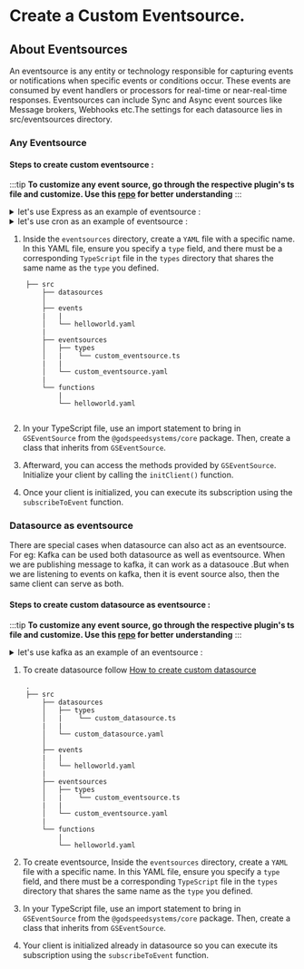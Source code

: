 # Create a Custom Eventsource.

## About Eventsources

An eventsource is any entity or technology responsible for capturing events or notifications when specific events or conditions occur. These events are consumed by event handlers or processors for real-time or near-real-time responses. Eventsources can include Sync and Async event sources like Message brokers, Webhooks etc.The settings for each datasource lies in src/eventsources directory.

### Any Eventsource
#### Steps to create custom eventsource :

:::tip **To customize any event source, go through the respective plugin's ts file and customize. Use this [repo](https://github.com/godspeedsystems/gs-plugins.git) for better understanding**
:::

<details>
  <summary>let's use Express as an example of eventsource :</summary>

#### Project structure

```bash
    ├── src
        ├── datasources
        │
        ├── events
        |   |
        │   └── sample.yaml
        |   
        ├── eventsources
        |   |
        │   ├── types
        |   |    |
        │   |    └── express.ts
        |   |
        │   └── http.yaml
        |
        └── functions
            |
            └── sample.yaml
```

#### Express config (src/eventsources/http.yaml)
```
type: express
port: 3000
```

#### initializing client and execution ( src/eventsources/types/express.ts ) :

```javascript
import { PlainObject, GSActor, GSCloudEvent, GSStatus, GSEventSource } from "@godspeedsystems/core";
import express from "express";
import bodyParser from 'body-parser';
import _ from "lodash";
import promClient from '@godspeedsystems/metrics';
//@ts-ignore
import promMid from '@mindgrep/express-prometheus-middleware';
import passport from "passport";
import fileUpload from "express-fileupload"
import { Strategy as JwtStrategy, ExtractJwt } from 'passport-jwt';

export default class EventSource extends GSEventSource {
  async initClient(): Promise<PlainObject> {
    const app = express();
    const {
      port = 3000,
      request_body_limit = 50 * 1024 * 1024,
      file_size_limit = 50 * 1024 * 1024,
      jwt: jwtConfig
    } = this.config;

    app.use(bodyParser.urlencoded({ extended: true, limit: request_body_limit }));
    app.use(bodyParser.json({ limit: file_size_limit }));
    app.use(
      fileUpload({
        useTempFiles: true,
        //@ts-ignore
        limits: { fileSize: file_size_limit },
      })
    );
  
    if (jwtConfig) {
      app.use(passport.initialize());
      passport.use(
        new JwtStrategy(
          {
            jwtFromRequest: ExtractJwt.fromAuthHeaderAsBearerToken(),
            secretOrKey: jwtConfig.secretOrKey,
            ignoreExpiration: true,
            jsonWebTokenOptions: {
              audience: jwtConfig.audience,
              issuer: jwtConfig.issuer,
            },
          },
          function (jwtPayload, done) {
            return done(null, jwtPayload);
          },
        ),
      );
    };

    app.listen(port);

    if (process.env.OTEL_ENABLED == 'true') {
      app.use(
        promMid({
          metricsPath: false,
          collectDefaultMetrics: true,
          requestDurationBuckets: promClient.exponentialBuckets(0.2, 3, 6),
          requestLengthBuckets: promClient.exponentialBuckets(512, 2, 10),
          responseLengthBuckets: promClient.exponentialBuckets(512, 2, 10),
        })
      );
    }

    return app;
  }

  private authnHOF(authn: boolean) {
    return (req: express.Request, res: express.Response, next: express.NextFunction) => {
      if (authn) {
        return passport.authenticate('jwt', { session: false })(req, res, next)
      } else {
        next();
      }
    };
  };

  subscribeToEvent(eventRoute: string, eventConfig: PlainObject, processEvent: (event: GSCloudEvent, eventConfig: PlainObject) => Promise<GSStatus>, event?: PlainObject): Promise<void> {
    const routeSplit = eventRoute.split('.');
    const httpMethod: string = routeSplit[1];
    const endpoint = routeSplit[2].replace(/{(.*?)}/g, ':$1');
    const app: express.Express = this.client as express.Express;
    //@ts-ignore
    app[httpMethod](endpoint, this.authnHOF(event.authn), async (req: express.Request, res: express.Response) => {
      const gsEvent: GSCloudEvent = EventSource.createGSEvent(req, endpoint)
      const status: GSStatus = await processEvent(gsEvent, { key: eventRoute, ...eventConfig });
      res
        .status(status.code || 200)
        // if data is a integer, it takes it as statusCode, so explicitly converting it to string
        .send(Number.isInteger(status.data) ? String(status.data) : status.data);
    });
    return Promise.resolve();
  }

  static createGSEvent(req: express.Request, endpoint: string) {
    const reqProp = _.omit(req, [
      '_readableState',
      'socket',
      'client',
      '_parsedUrl',
      'res',
      'app'
    ]);
    const reqHeaders = _.pick(req, ['headers']);
    let data = { ...reqProp, ...reqHeaders };

    const event: GSCloudEvent = new GSCloudEvent(
      'id',
      endpoint,
      new Date(),
      'http',
      '1.0',
      data,
      'REST',
      new GSActor('user'),
      {}
    );

    return event;
  }
}

const SourceType = 'ES';
const Type = 'express'; // this is the loader file of the plugin, So the final loader file will be `types/${Type.js}`
const CONFIG_FILE_NAME = 'http'; // in case of event source, this also works as event identifier, and in case of datasource works as datasource name
const DEFAULT_CONFIG = { port: 3000, docs: { endpoint: '/api-docs' } };

export  {
  EventSource,
  SourceType,
  Type,
  CONFIG_FILE_NAME,
  DEFAULT_CONFIG
};
```



#### Express event (src/events/sample.yaml)

```
http.get./sample_api:
    fn: sample      #redirects to src/functions/sample.yaml
    body: 
      content:
        application/json:
          schema:
            type: object
            properties:
              name: 
                type: string
              message: 
                type: string                         
    params:     
      - in: query
        name: user
        required: true  
        schema: 
          type: string   
    responses:      
      200:
        content:
          application/json:
            schema:
              type: string
```

#### Function to be called (src/functions/sample.yaml)


```yaml
summary: example
description: this function is called to return
tasks:
    - id: example
      fn: com.gs.return #its an inbuilt function
      args: |
        <%"Hello "+inputs.query.user+". This is a message from body "+inputs.body.message%>
```

</details>


<details>
  <summary>let's use cron as an example of eventsource :</summary>

#### Project structure

```bash
    ├── src
        ├── datasources
        │
        ├── events
        |   |
        │   └── every_minute_task.yaml
        |   
        ├── eventsources
        |   |
        │   ├── types
        |   |    |
        │   |    └── cron.ts
        |   |
        │   └── cron.yaml
        |
        └── functions
            |
            └── every_minute.yaml
```

#### cron config ( src/eventsources/cron.yaml )
```yaml
type: cron
```

#### initializing client and execution ( src/eventsources/types/cron.ts ) :

```javascript
import {GSEventSource, GSCloudEvent,PlainObject, GSStatus, GSActor } from "@godspeedsystems/core";
import cron from "node-cron";

export default class EventSource extends GSEventSource {
protected initClient(): Promise<PlainObject> {
    return Promise.resolve(cron);
}
subscribeToEvent(
    eventKey: string,
    eventConfig: PlainObject,
    processEvent: (
    event: GSCloudEvent,
    eventConfig: PlainObject
    ) => Promise<GSStatus>
): Promise<void> {
    let [,schedule, timezone] = eventKey.split(".");
    let client = this.client;
    if (client) {
    try {
      client.schedule(
          schedule,
          async () => {
            const event = new GSCloudEvent(
              "id",
              eventKey,
              new Date(),
              "cron",
              "1.0",
              {},
              "cron",
              new GSActor("user"),
              {}
            );
            await processEvent(event, eventConfig);
            return Promise.resolve()
          },
          {
            timezone,
          }
        );
      } catch (err) {
        console.error(err);
        throw err;
      }
    }
    return Promise.resolve(); 
  }
};
```



#### cron event  ( src/events/every_minute_task.yaml )

```yaml
# event for Shedule a task for evrey minute.

cron.* * * * *.Asia/Kolkata:
  fn: every_minute

```
For  cron expressions   `https://crontab.cronhub.io/`

#### cron workflow to schedule ( src/functions/every_minute.yaml )


```yaml
summary: this workflow will be running every minute
tasks:
  - id: print
    description: print for every minute
    fn: com.gs.return
    args:
      data: HELLO from CRON
```

</details>


1. Inside the `eventsources` directory, create a `YAML` file with a specific name. In this YAML file, ensure you specify a `type` field, and there must be a corresponding `TypeScript` file in the `types` directory that shares the same name as the `type` you defined.

```
    ├── src
        ├── datasources
        │
        ├── events
        |   |
        │   └── helloworld.yaml
        |
        ├── eventsources
        │   ├── types
        │   |    └── custom_eventsource.ts
        |   |
        │   └── custom_eventsource.yaml
        |
        └── functions
            |
            └── helloworld.yaml


```

2. In your TypeScript file, use an import statement to bring in `GSEventSource` from the `@godspeedsystems/core` package. Then, create a class that inherits from `GSEventSource`.

3. Afterward, you can access the methods provided by `GSEventSource`. Initialize your client by calling the `initClient()` function.

4. Once your client is initialized, you can execute its subscription using the `subscribeToEvent` function.

### Datasource as eventsource 

There are special cases when datasource can also act as an eventsource.
For eg: Kafka can be used both datasource as well as eventsource. When we are publishing message to kafka, it can work as a datasouce .But when we are listening to events on kafka, then it is event source also, then the same client can serve as both.


#### Steps to create custom datasource as eventsource :

:::tip **To customize any event source, go through the respective plugin's ts file and customize. Use this [repo](https://github.com/godspeedsystems/gs-plugins.git) for better understanding**
:::

<details>
  <summary>let's use kafka as an example of an eventsource :</summary>

#### Project structure

```bash
    ├── src
        ├── datasources
        │   ├── types
        │   |    └── kafka.ts
        |   |
        │   └── kafka.yaml
        │
        ├── events
        |   |
        │   ├── kafka_publish_event.yaml
        |   |
        |   └── kafka_consumer_event.yaml

        ├── eventsources
        │   ├── types
        │   |    └── kafka.ts
        |   |
        │   └── kafka.yaml
        |
        └── functions
            |
            ├── kafka-publish.yaml
            |
            └── kafka-consume.yaml
```


#### Kafka config ( src/eventsources/kafka.yaml )
```yaml
type: kafka
groupId: "kafka_proj"
```

#### subscribeToEvent ( src/eventsources/types/Kafka.ts ) :

```javascript
import { GSCloudEvent, GSStatus, GSActor, GSDataSourceAsEventSource, PlainObject} from "@godspeedsystems/core";


export default class EventSource extends GSDataSourceAsEventSource {
  async subscribeToEvent(
    eventKey: string,
    eventConfig: PlainObject,
    processEvent: (
      event: GSCloudEvent,
      eventConfig: PlainObject
    ) => Promise<GSStatus>
  ): Promise<void> {
    const client = this.client;
    const ds = eventKey.split(".")[0];
    const groupId = eventKey.split(".")[2]
    const _topic = eventKey.split('.')[1];
    interface mesresp {
      topic: string;
      partition: number;
      message: any;
    }

    if (client) {
      const consumer = client.consumer({ groupId: groupId });
      await consumer.subscribe({
        topic: _topic,
        fromBeginning: true,
      });

      await consumer.run({
        eachMessage: async (messagePayload: mesresp) => {
          const { message } = messagePayload;
          let msgValue;
          let status;
          let data;
          try {
            msgValue = message?.value?.toString();
            data = {
              body: msgValue,
            };
            status = 200;
          } catch (ex) {
            status = 500;
            return new GSStatus(
              false,
              500,
              `Error in parsing kafka event data ${msgValue}`,
              ex
            );
          }
          const event = new GSCloudEvent(
            "id",
            `${ds}.${_topic}.${groupId}`,
            new Date(message.timestamp),
            "kafka",
            "1.0",
            data,
            "messagebus",
            new GSActor("user"),
            ""
          );
          const res = await processEvent(event, eventConfig);

          if (!res) {
            status = 500;
          } else {
            status = 200;
          }
          return res;
        },
      });
    }
  }
}
```

#### Example event for consume ( src/events/kafka_consumer_event.yaml ) :

```yaml
kafka.publish-producer1.kafka_proj:
  id: kafka__consumer
  fn: kafka_consume
  body:
    description: The body of the query
    content:
      application/json:
        schema:
          type: string

```

#### Example workflow for consumer ( src/functions/kafka-consume.yaml ) :


```yaml
id: kafka-conumer
summary: consumer
tasks:
    - id: set_con
      fn: com.gs.return
      args: <% inputs %>

```


</details>


1. To create datasource follow [How to create custom datasource](/docs/microservices-framework/datasources/create-custom-datasource.md)

```
    .
    ├── src
        ├── datasources
        │   ├── types
        │   |    └── custom_datasource.ts
        |   |
        │   └── custom_datasource.yaml
        │
        ├── events
        |   |
        │   └── helloworld.yaml
        |
        ├── eventsources
        │   ├── types
        │   |    └── custom_eventsource.ts
        |   |
        │   └── custom_eventsource.yaml
        |
        └── functions
            |
            └── helloworld.yaml
```

2. To create eventsource, Inside the `eventsources` directory, create a `YAML` file with a specific name. In this YAML file, ensure you specify a `type` field, and there must be a corresponding `TypeScript` file in the `types` directory that shares the same name as the `type` you defined.

3. In your TypeScript file, use an import statement to bring in `GSEventSource` from the `@godspeedsystems/core` package. Then, create a class that inherits from `GSEventSource`.

4. Your client is initialized already in datasource so you can execute its subscription using the `subscribeToEvent` function.


